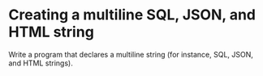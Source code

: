 # Creating a multiline SQL, JSON, and HTML string

Write a program that declares a multiline string (for instance, SQL, JSON, and HTML strings).